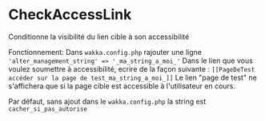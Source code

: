 CheckAccessLink
==========

Conditionne la visibilité du lien cible à son accessibilité

Fonctionnement:
Dans `wakka.config.php` rajouter une ligne `'alter_management_string' => '_ma_string_a_moi_'`
Dans le lien que vous voulez soumettre à accessibilité, ecrire de la façon suivante :  `[[PageDeTest accéder sur la page de test_ma_string_a_moi_]]`
Le lien "page de test" ne s'affichera que si la page cible est accessible à l'utilisateur en cours.

Par défaut, sans ajout dans le `wakka.config.php` la string est `cacher_si_pas_autorise`
